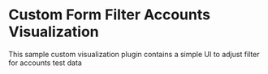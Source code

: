 # Custom Form Filter Accounts Visualization

This sample custom visualization plugin contains a simple UI to adjust filter for accounts test data